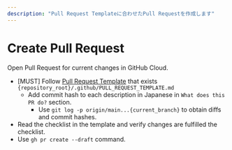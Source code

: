 ```yaml
---
description: "Pull Request Templateに合わせたPull Requestを作成します"
---
```


# Create Pull Request

Open Pull Request for current changes in GitHub Cloud.

- [MUST] Follow [Pull Request Template](/.github/PULL_REQUEST_TEMPLATE.md) that exists `{repository_root}/.github/PULL_REQUEST_TEMPLATE.md`
  - Add commit hash to each description in Japanese in `What does this PR do?` section.
    - Use `git log -p origin/main...{current_branch}` to obtain diffs and commit hashes.
- Read the checklist in the template and verify changes are fulfilled the checklist.
- Use `gh pr create --draft` command.
